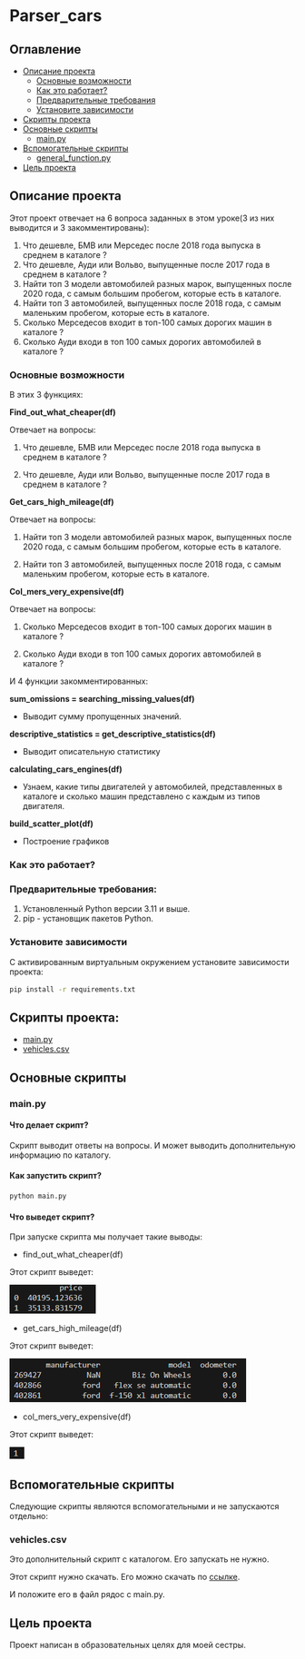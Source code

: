 # Parser_cars
 
 ## Оглавление

* [Описание проекта](#описание-проекта)
    * [Основные возможности](#основные-возможности)
    * [Как это работает?](#как-это-работает)
    * [Предварительные требования](#предварительные-требования)
    * [Установите зависимости](#установите-зависимости)
* [Скрипты проекта](#cкрипты-проекта)
* [Основные скрипты](#основные-скрипты)
    * [main.py](#mainpy)
* [Вспомогательные скрипты](#вспомогательные-скрипты)
    * [general_function.py](#generalfunctionpy)
* [Цель проекта](#цель-проекта)

## Описание проекта

Этот проект отвечает на 6 вопроса заданных в этом уроке(3 из них выводится и 3 закомментированы):

1. Что дешевле, БМВ или Мерседес после 2018 года выпуска в среднем в каталоге ?
2. Что дешевле, Ауди или Вольво, выпущенные после 2017 года в среднем в каталоге ? 
3. Найти топ 3 модели автомобилей разных марок, выпущенных после 2020 года, с самым большим пробегом, которые есть в каталоге.
4. Найти топ 3 автомобилей, выпущенных после 2018 года, с самым маленьким пробегом, которые есть в каталоге.
5. Сколько Мерседесов входит в топ-100 самых дорогих машин в каталоге ?
6. Сколько Ауди входи в топ 100 самых дорогих автомобилей в каталоге ?

### Основные возможности

В этих 3 функциях:

**Find_out_what_cheaper(df)**

Отвечает на вопросы:

1. Что дешевле, БМВ или Мерседес после 2018 года выпуска в среднем в каталоге ?

2. Что дешевле, Ауди или Вольво, выпущенные после 2017 года в среднем в каталоге ? 

**Get_cars_high_mileage(df)**

Отвечает на вопросы:

1. Найти топ 3 модели автомобилей разных марок, выпущенных после 2020 года, с самым большим пробегом, которые есть в каталоге.

2. Найти топ 3 автомобилей, выпущенных после 2018 года, с самым маленьким пробегом, которые есть в каталоге.

**Сol_mers_very_expensive(df)**

Отвечает на вопросы:

1. Сколько Мерседесов входит в топ-100 самых дорогих машин в каталоге ?

2. Сколько Ауди входи в топ 100 самых дорогих автомобилей в каталоге ?


И 4 функции закомментированных:

**sum_omissions = searching_missing_values(df)**

- Выводит сумму пропущенных значений.

**descriptive_statistics = get_descriptive_statistics(df)**

- Выводит описательную статистику

**calculating_cars_engines(df)**

- Узнаем, какие типы двигателей у автомобилей, представленных в каталоге и сколько машин представлено с каждым из типов двигателя.

**build_scatter_plot(df)**

- Построение графиков

### Как это работает?

### Предварительные требования:

1. Установленный Python версии 3.11 и выше.
2. pip - установщик пакетов Python.

### Установите зависимости

С активированным виртуальным окружением установите зависимости проекта:

```bash
pip install -r requirements.txt
```

## Скрипты проекта:

* [main.py](#mainpy)
* [vehicles.csv](#vehiclescsv)

## Основные скрипты

### main.py

#### Что делает скрипт?

Скрипт выводит ответы на вопросы. И может выводить дополнительную информацию по каталогу.

#### Как запустить скрипт?

```bash
python main.py
```

#### Что выведет скрипт?

При запуске скрипта мы получает такие выводы:

- find_out_what_cheaper(df)

Этот скрипт выведет:

![illistretion.png](illistretion.png)

- get_cars_high_mileage(df)

Этот скрипт выведет:

![illistretion_1.png](illistretion_1.png)

- col_mers_very_expensive(df)

Этот скрипт выведет:

![illistretion_2.png](illistretion_2.png)

## Вспомогательные скрипты

Следующие скрипты являются вспомогательными и не запускаются отдельно:

### vehicles.csv

Это дополнительный скрипт с каталогом. Его запускать не нужно.

Этот скрипт нужно скачать. Его можно скачать по [ссылке](https://dazzling-caption-fe8.notion.site/csv-ca695565045241148e91024d9489d6fe).

И положите его в файл рядос с main.py.

## Цель проекта

Проект написан в образовательных целях для моей сестры.
